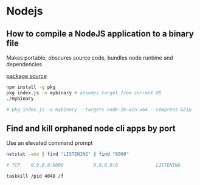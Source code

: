 # Nodejs

## How to compile a NodeJS application to a binary file

Makes portable, obscures source code, bundles node runtime and dependencies

[package source](https://github.com/vercel/pkg)

```bash
npm install -g pkg
pkg index.js -o mybinary # assumes target from current OS
./mybinary

# pkg index.js -o mybinary --targets node-16-win-x64 --compress GZip
```

## Find and kill orphaned node cli apps by port

Use an elevated command prompt

```bash
netstat -ano | find "LISTENING" | find "8000"

# TCP    0.0.0.0:8000           0.0.0.0:0              LISTENING       4048

taskkill /pid 4048 /f

```
